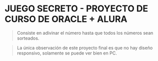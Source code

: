 # JUEGO SECRETO - PROYECTO DE CURSO DE ORACLE + ALURA 

> Consiste en adivinar el número hasta que todos los números sean sorteados.

> La única observación de este proyecto final es que no hay diseño responsivo, solamente se puede ver bien en PC. 
